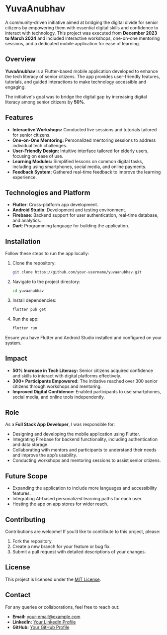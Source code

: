 # YuvaAnubhav

A community-driven initiative aimed at bridging the digital divide for senior citizens by empowering them with essential digital skills and confidence to interact with technology. This project was executed from **December 2023 to March 2024** and included interactive workshops, one-on-one mentoring sessions, and a dedicated mobile application for ease of learning.

## Overview
**YuvaAnubhav** is a Flutter-based mobile application developed to enhance the tech literacy of senior citizens. The app provides user-friendly features, tutorials, and guided interactions to make technology accessible and engaging.

The initiative's goal was to bridge the digital gap by increasing digital literacy among senior citizens by **50%**.

## Features
- **Interactive Workshops:** Conducted live sessions and tutorials tailored for senior citizens.
- **One-on-One Mentoring:** Personalized mentoring sessions to address individual tech challenges.
- **User-Friendly Design:** Intuitive interface tailored for elderly users, focusing on ease of use.
- **Learning Modules:** Simplified lessons on common digital tasks, including using smartphones, social media, and online payments.
- **Feedback System:** Gathered real-time feedback to improve the learning experience.

## Technologies and Platform
- **Flutter**: Cross-platform app development.
- **Android Studio**: Development and testing environment.
- **Firebase**: Backend support for user authentication, real-time database, and analytics.
- **Dart**: Programming language for building the application.

## Installation
Follow these steps to run the app locally:

1. Clone the repository:
   ```bash
   git clone https://github.com/your-username/yuvaanubhav.git
   ```

2. Navigate to the project directory:
   ```bash
   cd yuvaanubhav
   ```

3. Install dependencies:
   ```bash
   flutter pub get
   ```

4. Run the app:
   ```bash
   flutter run
   ```

Ensure you have Flutter and Android Studio installed and configured on your system.

## Impact
- **50% Increase in Tech Literacy:** Senior citizens acquired confidence and skills to interact with digital platforms effectively.
- **300+ Participants Empowered:** The initiative reached over 300 senior citizens through workshops and mentoring.
- **Improved Digital Confidence:** Enabled participants to use smartphones, social media, and online tools independently.

## Role
As a **Full Stack App Developer**, I was responsible for:
- Designing and developing the mobile application using Flutter.
- Integrating Firebase for backend functionality, including authentication and data storage.
- Collaborating with mentors and participants to understand their needs and improve the app’s usability.
- Conducting workshops and mentoring sessions to assist senior citizens.

## Future Scope
- Expanding the application to include more languages and accessibility features.
- Integrating AI-based personalized learning paths for each user.
- Hosting the app on app stores for wider reach.

## Contributing
Contributions are welcome! If you’d like to contribute to this project, please:
1. Fork the repository.
2. Create a new branch for your feature or bug fix.
3. Submit a pull request with detailed descriptions of your changes.

## License
This project is licensed under the [MIT License](LICENSE).

## Contact
For any queries or collaborations, feel free to reach out:
- **Email:** your-email@example.com
- **LinkedIn:** [Your LinkedIn Profile](https://www.linkedin.com/in/shashank-dixit002/)
- **GitHub:** [Your GitHub Profile](https://github.com/Shashank-D0205/)

